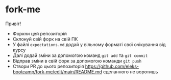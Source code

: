 # fork-me

Привіт!

* Форкни цей репозиторій
* Склонуй свій форк на свій ПК
* У файлі `expectations.md` додай у вільному форматі свої очікування від курсу
* Далі додай зміни за допомогою команд `git add` та `git commit`
* Відправ зміни в свій форк за допомогою команди `git push`
* Створи PR до цього репозиторія <https://github.com/eleks-bootcamp/fork-me/edit/main/README.md>
сделанного не воротишь
